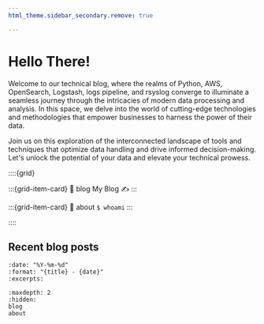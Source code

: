 ```yaml
---
html_theme.sidebar_secondary.remove: true

---
```


# Hello There!

Welcome to our technical blog, where the realms of Python, AWS, OpenSearch, Logstash, logs pipeline, and rsyslog converge to illuminate a seamless journey through the intricacies of modern data processing and analysis. In this space, we delve into the world of cutting-edge technologies and methodologies that empower businesses to harness the power of their data.

Join us on this exploration of the interconnected landscape of tools and techniques that optimize data handling and drive informed decision-making. Let's unlock the potential of your data and elevate your technical prowess.

::::{grid}

:::{grid-item-card}
:link: blog
My Blog ✍️
:::

:::{grid-item-card}
:link: about
`$ whoami`
:::

::::

## Recent blog posts

```{postlist}
:date: "%Y-%m-%d"
:format: "{title} - {date}"
:excerpts:
```

```{toctree}
:maxdepth: 2
:hidden:
blog
about
```

